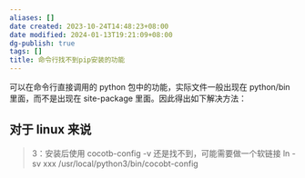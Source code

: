 ```yaml
---
aliases: []
date created: 2023-10-24T14:48:23+08:00
date modified: 2024-01-13T19:21:09+08:00
dg-publish: true
tags: []
title: 命令行找不到pip安装的功能
---
```


可以在命令行直接调用的 python 包中的功能，实际文件一般出现在 python/bin 里面，而不是出现在 site-package 里面。因此得出如下解决方法：
## 对于 linux 来说
>3：安装后使用 cocotb-config -v 还是找不到，可能需要做一个软链接 ln -sv xxx /usr/local/python3/bin/cocobt-config